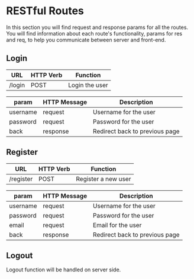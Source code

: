 # RESTful Routes

In this section you will find request and response params for all the routes. You will find information about each route's functionality, params for res and req, to help you communicate between server and front-end.

## Login

URL | HTTP Verb | Function
-------------- | -------------- | -------------- 
/login | POST | Login the user

param | HTTP Message | Description
-------------- | -------------- | -------------- 
username | request | Username for the user
password | request | Password for the user
back | response | Redirect back to previous page

## Register

URL | HTTP Verb | Function
-------------- | -------------- | -------------- 
/register | POST | Register a new user

param | HTTP Message | Description
-------------- | -------------- | -------------- 
username | request | Username for the user
password | request | Password for the user
email | request | Email for the user
back | response | Redirect back to previous page

## Logout

Logout function will be handled on server side.


